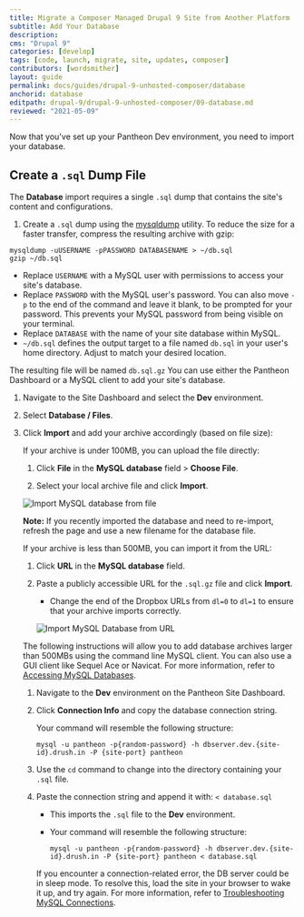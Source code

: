 ```yaml
---
title: Migrate a Composer Managed Drupal 9 Site from Another Platform
subtitle: Add Your Database
description: 
cms: "Drupal 9"
categories: [develop]
tags: [code, launch, migrate, site, updates, composer]
contributors: [wordsmither]
layout: guide
permalink: docs/guides/drupal-9-unhosted-composer/database
anchorid: database
editpath: drupal-9/drupal-9-unhosted-composer/09-database.md
reviewed: "2021-05-09"
---
```


Now that you've set up your Pantheon Dev environment, you need to import your database.

## Create a `.sql` Dump File

The **Database** import requires a single `.sql` dump that contains the site's content and configurations.

1. Create a `.sql` dump using the [mysqldump](https://dev.mysql.com/doc/refman/5.7/en/mysqldump.html) utility. To reduce the size for a faster transfer, compress the resulting archive with gzip:

  ```bash{promptUser: user}
  mysqldump -uUSERNAME -pPASSWORD DATABASENAME > ~/db.sql
  gzip ~/db.sql
  ```

   - Replace `USERNAME` with a MySQL user with permissions to access your site's database.
   - Replace `PASSWORD` with the MySQL user's password. You can also move `-p` to the end of the command and leave it blank, to be prompted for your password. This prevents your MySQL password from being visible on your terminal.
   - Replace `DATABASE` with the name of your site database within MySQL.
   - `~/db.sql` defines the output target to a file named `db.sql` in your user's home directory. Adjust to match your desired location.

  The resulting file will be named `db.sql.gz` You can use either the Pantheon Dashboard or a MySQL client to add your site's database.

1. Navigate to the Site Dashboard and select the **<span class="fa fa-wrench"></span> Dev** environment.

1. Select **<span class="fa fa-server"></span> Database / Files**.

1. Click **Import** and add your archive accordingly (based on file size):

    <TabList>

    <Tab title="Up to 100MBs" id="100mbs" active={true}>

    If your archive is under 100MB, you can upload the file directly:

    1. Click **File** in the **MySQL database** field > **Choose File**.

    1. Select your local archive file and click **Import**.

      ![Import MySQL database from file](../../../../images/dashboard/import-mysql-file.png)

    **Note:** If you recently imported the database and need to re-import, refresh the page and use a new filename for the database file.

    </Tab>

    <Tab title="Up to 500MBs" id="500mbs">

    If your archive is less than 500MB, you can import it from the URL:

    1. Click **URL** in the **MySQL database** field.

    1. Paste a publicly accessible URL for the `.sql.gz` file and click **Import**.

       - Change the end of the Dropbox URLs from `dl=0` to `dl=1` to ensure that your archive imports correctly.

       ![Import MySQL Database from URL](../../../../images/dashboard/import-mysql-url.png)

    </Tab>

    <Tab title="Over 500MBs" id="500mbsplus">

    The following instructions will allow you to add database archives larger than 500MBs using the command line MySQL client. You can also use a GUI client like Sequel Ace or Navicat. For more information, refer to [Accessing MySQL Databases](/mysql-access).

    1. Navigate to the **<span class="glyphicons glyphicons-wrench"></span> Dev** environment on the Pantheon Site Dashboard.

    1. Click **Connection Info** and copy the database connection string.

       Your command will resemble the following structure:

       ```bash{promptUser: user}
       mysql -u pantheon -p{random-password} -h dbserver.dev.{site-id}.drush.in -P {site-port} pantheon
       ```

    1. Use the `cd` command to change into the directory containing your `.sql` file.

    1. Paste the connection string and append it with: `< database.sql`

       - This imports the `.sql` file to the **<span class="fa fa-wrench"></span> Dev** environment.

       - Your command will resemble the following structure:

         ```bash{promptUser: user}
         mysql -u pantheon -p{random-password} -h dbserver.dev.{site-id}.drush.in -P {site-port} pantheon < database.sql
         ```

       If you encounter a connection-related error, the DB server could be in sleep mode. To resolve this, load the site in your browser to wake it up, and try again. For more information, refer to [Troubleshooting MySQL Connections](/mysql-access/#troubleshooting-mysql-connections).

    </Tab>

    </TabList>
